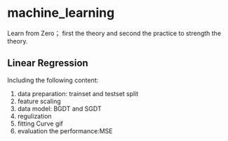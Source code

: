 # machine_learning
Learn from Zero；
first the theory and second the practice to strength the theory.
## Linear Regression
Including the following content: 
1. data preparation: trainset and testset split
2. feature scaling
3. data model: BGDT and SGDT 
4. regulization 
5. fitting Curve gif
6. evaluation the performance:MSE


